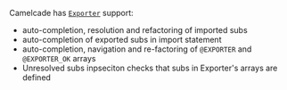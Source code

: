 Camelcade has [`Exporter`](http://perldoc.perl.org/Exporter.html) support:

* auto-completion, resolution and refactoring of imported subs
* auto-completion of exported subs in import statement
* auto-completion, navigation and re-factoring of `@EXPORTER` and `@EXPORTER_OK` arrays
* Unresolved subs inpseciton checks that subs in Exporter's arrays are defined